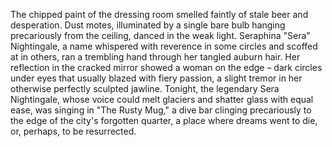 The chipped paint of the dressing room smelled faintly of stale beer and desperation.  Dust motes, illuminated by a single bare bulb hanging precariously from the ceiling, danced in the weak light.  Seraphina "Sera" Nightingale, a name whispered with reverence in some circles and scoffed at in others, ran a trembling hand through her tangled auburn hair.  Her reflection in the cracked mirror showed a woman on the edge –  dark circles under eyes that usually blazed with fiery passion, a slight tremor in her otherwise perfectly sculpted jawline. Tonight, the legendary Sera Nightingale, whose voice could melt glaciers and shatter glass with equal ease, was singing in "The Rusty Mug," a dive bar clinging precariously to the edge of the city's forgotten quarter, a place where dreams went to die, or, perhaps, to be resurrected.
